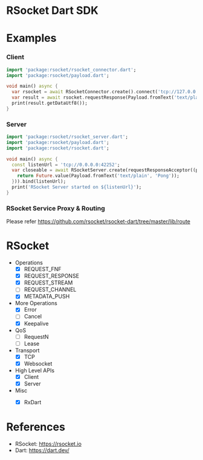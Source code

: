 RSocket Dart SDK
================

# Examples

### Client

```dart
import 'package:rsocket/rsocket_connector.dart';
import 'package:rsocket/payload.dart';

void main() async {
  var rsocket = await RSocketConnector.create().connect('tcp://127.0.0.1:42252');
  var result = await rsocket.requestResponse(Payload.fromText('text/plain', 'Ping'));
  print(result.getDataUtf8());
}
```

### Server

```dart
import 'package:rsocket/rsocket_server.dart';
import 'package:rsocket/payload.dart';
import 'package:rsocket/rsocket.dart';

void main() async {
  const listenUrl = 'tcp://0.0.0.0:42252';
  var closeable = await RSocketServer.create(requestResponseAcceptor((payload) {
    return Future.value(Payload.fromText('text/plain', 'Pong'));
  })).bind(listenUrl);
  print('RSocket Server started on ${listenUrl}');
}

```

### RSocket Service Proxy & Routing

Please refer https://github.com/rsocket/rsocket-dart/tree/master/lib/route

# RSocket

- Operations
  - [x] REQUEST_FNF
  - [x] REQUEST_RESPONSE
  - [x] REQUEST_STREAM
  - [ ] REQUEST_CHANNEL
  - [x] METADATA_PUSH
- More Operations
  - [x] Error
  - [ ] Cancel
  - [x] Keepalive
- QoS
  - [ ] RequestN
  - [ ] Lease
- Transport
  - [x] TCP
  - [x] Websocket
- High Level APIs
  - [x] Client
  - [x] Server
- Misc
  - [x] RxDart


# References

* RSocket: https://rsocket.io
* Dart: https://dart.dev/
